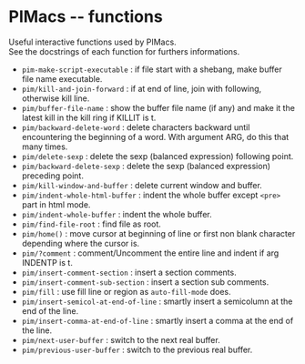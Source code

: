 # PIMacs -- functions

Useful interactive functions used by PIMacs.  
See the docstrings of each function for furthers informations.

* `pim-make-script-executable` : if file start with a shebang, make buffer file name executable.
* `pim/kill-and-join-forward` : if at end of line, join with following, otherwise kill line.
* `pim/buffer-file-name` : show the buffer file name (if any) and make it the latest kill in the kill ring if KILLIT is t.
* `pim/backward-delete-word` : delete characters backward until encountering the beginning of a word.
  With argument ARG, do this that many times.
* `pim/delete-sexp` : delete the sexp (balanced expression) following point.
* `pim/backward-delete-sexp` : delete the sexp (balanced expression) preceding point.
* `pim/kill-window-and-buffer` : delete current window and buffer.
* `pim/indent-whole-html-buffer` : indent the whole buffer except `<pre>` part in html mode.
* `pim/indent-whole-buffer` : indent the whole buffer.
* `pim/find-file-root` : find file as root.
* `pim/home()` : move cursor at beginning of line or first non blank character depending where the cursor is.
* `pim/?comment` : comment/Uncomment the entire line and indent if arg INDENTP is t.
* `pim/insert-comment-section` : insert a section comments.
* `pim/insert-comment-sub-section` : insert a section sub comments.
* `pim/fill` : use fill line or region as `auto-fill-mode` does.
* `pim/insert-semicol-at-end-of-line` : smartly insert a semicolumn at the end of the line.
* `pim/insert-comma-at-end-of-line` : smartly insert a comma at the end of the line.
* `pim/next-user-buffer` : switch to the next real buffer.
* `pim/previous-user-buffer` : switch to the previous real buffer.
